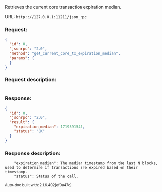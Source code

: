 Retrieves the current core transaction expiration median.

URL: ```http:://127.0.0.1:11211/json_rpc```
### Request: 
```json
{
  "id": 0,
  "jsonrpc": "2.0",
  "method": "get_current_core_tx_expiration_median",
  "params": {
  }
}
```
### Request description: 
```

```
### Response: 
```json
{
  "id": 0,
  "jsonrpc": "2.0",
  "result": {
    "expiration_median": 1719591540,
    "status": "OK"
  }
}
```
### Response description: 
```
    "expiration_median": The median timestamp from the last N blocks, used to determine if transactions are expired based on their timestamp.
    "status": Status of the call.

```
<sub>Auto-doc built with: 2.1.6.402[ef0a47c]</sub>